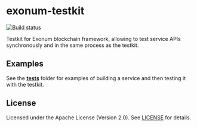 # exonum-testkit

[![Build status][travis-image]][travis-url]

[travis-image]: https://travis-ci.org/exonum/exonum-testkit.svg?branch=master
[travis-url]: https://travis-ci.org/exonum/exonum-testkit

Testkit for Exonum blockchain framework, allowing to test service APIs
synchronously and in the same process as the testkit.

## Examples

See the [**tests**](tests) folder for examples of building a
service and then testing it with the testkit.

## License

Licensed under the Apache License (Version 2.0). See [LICENSE](LICENSE) for details.
